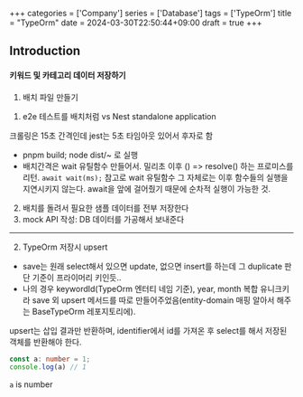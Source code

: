 +++
categories = ['Company']
series = ['Database']
tags = ['TypeOrm']
title = "TypeOrm"
date = 2024-03-30T22:50:44+09:00
draft = true
+++
## Introduction

#### 키워드 및 카테고리 데이터 저장하기
1. 배치 파일 만들기
1) e2e 테스트를 배치처럼 vs Nest standalone application

크롤링은 15초 간격인데 jest는 5초 타임아웃 있어서 후자로 함
-  pnpm build; node dist/~ 로 실행
- 배치간격은 wait 유틸함수 만들어서. 밀리초 이후 () => resolve() 하는 프로미스를 리턴. `await wait(ms);`
참고로 wait 유틸함수 그 자체로는 이후 함수들의 실행을 지연시키지 않는다.
await을 앞에 걸어줬기 때문에 순차적 실행이 가능한 것.
2) 배치를 돌려서 필요한 샘플 데이터를 전부 저장한다
3) mock API 작성: DB 데이터를 가공해서 보내준다

---
2. TypeOrm 저장시 upsert
- save는 원래 select해서 있으면 update, 없으면 insert를 하는데
그 duplicate 판단 기준이 프라이머리 키인듯..
- 나의 경우 keywordId(TypeOrm 엔터티 네임 기준), year, month 복합 유니크키라 
save 외 upsert 메서드를 따로 만들어주었음(entity-domain 매핑 알아서 해주는 BaseTypeOrm 레포지토리에). 

upsert는 삽입 결과만 반환하며, identifier에서 id를 가져온 후 select를 해서 저장된 객체를 반환해야 한다.

```typescript
const a: number = 1;
console.log(a) // 1
```

`a` is number


